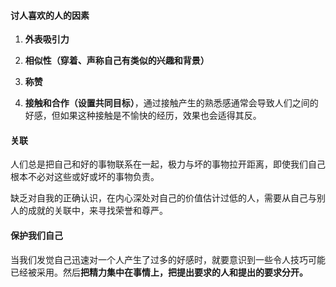 #### 讨人喜欢的人的因素

1. **外表吸引力**

2. **相似性（穿着、声称自己有类似的兴趣和背景）**

3. **称赞**

4. **接触和合作（设置共同目标）**，通过接触产生的熟悉感通常会导致人们之间的好感，但如果这种接触是不愉快的经历，效果也会适得其反。

#### 关联

人们总是把自己和好的事物联系在一起，极力与坏的事物拉开距离，即使我们自己根本不必对这些或好或坏的事物负责。

缺乏对自我的正确认识，在内心深处对自己的价值估计过低的人，需要从自己与别人的成就的关联中，来寻找荣誉和尊严。

#### 保护我们自己

当我们发觉自己迅速对一个人产生了过多的好感时，就要意识到一些令人技巧可能已经被采用。然后**把精力集中在事情上，把提出要求的人和提出的要求分开。**